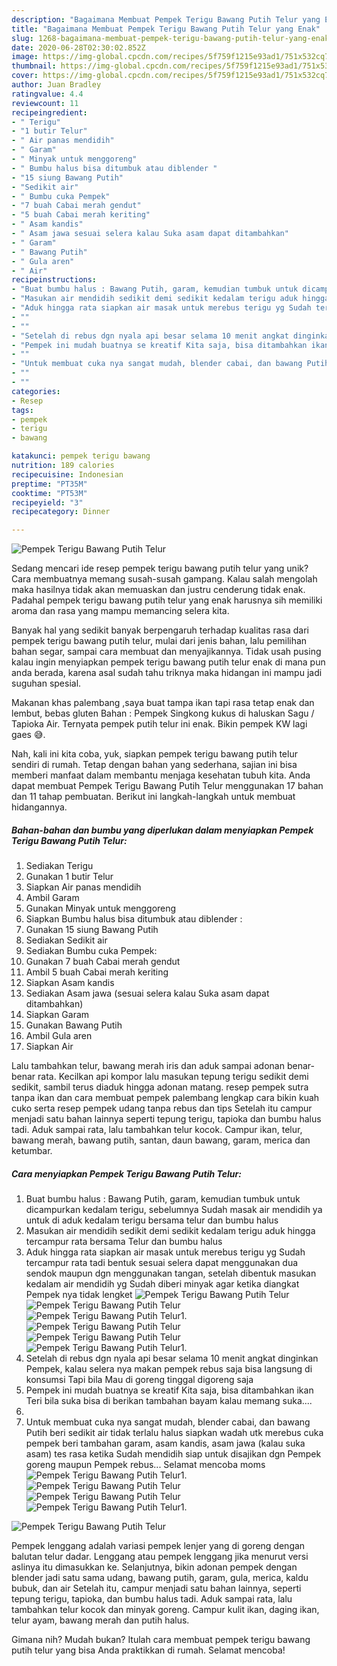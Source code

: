 ```yaml
---
description: "Bagaimana Membuat Pempek Terigu Bawang Putih Telur yang Enak"
title: "Bagaimana Membuat Pempek Terigu Bawang Putih Telur yang Enak"
slug: 1268-bagaimana-membuat-pempek-terigu-bawang-putih-telur-yang-enak
date: 2020-06-28T02:30:02.852Z
image: https://img-global.cpcdn.com/recipes/5f759f1215e93ad1/751x532cq70/pempek-terigu-bawang-putih-telur-foto-resep-utama.jpg
thumbnail: https://img-global.cpcdn.com/recipes/5f759f1215e93ad1/751x532cq70/pempek-terigu-bawang-putih-telur-foto-resep-utama.jpg
cover: https://img-global.cpcdn.com/recipes/5f759f1215e93ad1/751x532cq70/pempek-terigu-bawang-putih-telur-foto-resep-utama.jpg
author: Juan Bradley
ratingvalue: 4.4
reviewcount: 11
recipeingredient:
- " Terigu"
- "1 butir Telur"
- " Air panas mendidih"
- " Garam"
- " Minyak untuk menggoreng"
- " Bumbu halus bisa ditumbuk atau diblender "
- "15 siung Bawang Putih"
- "Sedikit air"
- " Bumbu cuka Pempek"
- "7 buah Cabai merah gendut"
- "5 buah Cabai merah keriting"
- " Asam kandis"
- " Asam jawa sesuai selera kalau Suka asam dapat ditambahkan"
- " Garam"
- " Bawang Putih"
- " Gula aren"
- " Air"
recipeinstructions:
- "Buat bumbu halus : Bawang Putih, garam, kemudian tumbuk untuk dicampurkan kedalam terigu, sebelumnya Sudah masak air mendidih ya untuk di aduk kedalam terigu bersama telur dan bumbu halus"
- "Masukan air mendidih sedikit demi sedikit kedalam terigu aduk hingga tercampur rata bersama Telur dan bumbu halus"
- "Aduk hingga rata siapkan air masak untuk merebus terigu yg Sudah tercampur rata tadi bentuk sesuai selera dapat menggunakan dua sendok maupun dgn menggunakan tangan, setelah dibentuk masukan kedalam air mendidih yg Sudah diberi minyak agar ketika diangkat Pempek nya tidak lengket"
- ""
- ""
- "Setelah di rebus dgn nyala api besar selama 10 menit angkat dinginkan Pempek, kalau selera nya makan pempek rebus saja bisa langsung di konsumsi Tapi bila Mau di goreng tinggal digoreng saja"
- "Pempek ini mudah buatnya se kreatif Kita saja, bisa ditambahkan ikan Teri bila suka bisa di berikan tambahan bayam kalau memang suka...."
- ""
- "Untuk membuat cuka nya sangat mudah, blender cabai, dan bawang Putih beri sedikit air tidak terlalu halus siapkan wadah utk merebus cuka pempek beri tambahan garam, asam kandis, asam jawa (kalau suka asam) tes rasa ketika Sudah mendidih siap untuk disajikan dgn Pempek goreng maupun Pempek rebus... Selamat mencoba moms"
- ""
- ""
categories:
- Resep
tags:
- pempek
- terigu
- bawang

katakunci: pempek terigu bawang 
nutrition: 189 calories
recipecuisine: Indonesian
preptime: "PT35M"
cooktime: "PT53M"
recipeyield: "3"
recipecategory: Dinner

---
```



![Pempek Terigu Bawang Putih Telur](https://img-global.cpcdn.com/recipes/5f759f1215e93ad1/751x532cq70/pempek-terigu-bawang-putih-telur-foto-resep-utama.jpg)

Sedang mencari ide resep pempek terigu bawang putih telur yang unik? Cara membuatnya memang susah-susah gampang. Kalau salah mengolah maka hasilnya tidak akan memuaskan dan justru cenderung tidak enak. Padahal pempek terigu bawang putih telur yang enak harusnya sih memiliki aroma dan rasa yang mampu memancing selera kita.

Banyak hal yang sedikit banyak berpengaruh terhadap kualitas rasa dari pempek terigu bawang putih telur, mulai dari jenis bahan, lalu pemilihan bahan segar, sampai cara membuat dan menyajikannya. Tidak usah pusing kalau ingin menyiapkan pempek terigu bawang putih telur enak di mana pun anda berada, karena asal sudah tahu triknya maka hidangan ini mampu jadi suguhan spesial.

Makanan khas palembang ,saya buat tampa ikan tapi rasa tetap enak dan lembut, bebas gluten Bahan : Pempek Singkong kukus di haluskan Sagu / Tapioka Air. Ternyata pempek putih telur ini enak. Bikin pempek KW lagi gaes 😅.


Nah, kali ini kita coba, yuk, siapkan pempek terigu bawang putih telur sendiri di rumah. Tetap dengan bahan yang sederhana, sajian ini bisa memberi manfaat dalam membantu menjaga kesehatan tubuh kita. Anda dapat membuat Pempek Terigu Bawang Putih Telur menggunakan 17 bahan dan 11 tahap pembuatan. Berikut ini langkah-langkah untuk membuat hidangannya.

<!--inarticleads1-->

##### Bahan-bahan dan bumbu yang diperlukan dalam menyiapkan Pempek Terigu Bawang Putih Telur:

1. Sediakan  Terigu
1. Gunakan 1 butir Telur
1. Siapkan  Air panas mendidih
1. Ambil  Garam
1. Gunakan  Minyak untuk menggoreng
1. Siapkan  Bumbu halus bisa ditumbuk atau diblender :
1. Gunakan 15 siung Bawang Putih
1. Sediakan Sedikit air
1. Sediakan  Bumbu cuka Pempek:
1. Gunakan 7 buah Cabai merah gendut
1. Ambil 5 buah Cabai merah keriting
1. Siapkan  Asam kandis
1. Sediakan  Asam jawa (sesuai selera kalau Suka asam dapat ditambahkan)
1. Siapkan  Garam
1. Gunakan  Bawang Putih
1. Ambil  Gula aren
1. Siapkan  Air


Lalu tambahkan telur, bawang merah iris dan aduk sampai adonan benar-benar rata. Kecilkan api kompor lalu masukan tepung terigu sedikit demi sedikit, sambil terus diaduk hingga adonan matang. resep pempek sutra tanpa ikan dan cara membuat pempek palembang lengkap cara bikin kuah cuko serta resep pempek udang tanpa rebus dan tips Setelah itu campur menjadi satu bahan lainnya seperti tepung terigu, tapioka dan bumbu halus tadi. Aduk sampai rata, lalu tambahkan telur kocok. Campur ikan, telur, bawang merah, bawang putih, santan, daun bawang, garam, merica dan ketumbar. 

<!--inarticleads2-->

##### Cara menyiapkan Pempek Terigu Bawang Putih Telur:

1. Buat bumbu halus : Bawang Putih, garam, kemudian tumbuk untuk dicampurkan kedalam terigu, sebelumnya Sudah masak air mendidih ya untuk di aduk kedalam terigu bersama telur dan bumbu halus
1. Masukan air mendidih sedikit demi sedikit kedalam terigu aduk hingga tercampur rata bersama Telur dan bumbu halus
1. Aduk hingga rata siapkan air masak untuk merebus terigu yg Sudah tercampur rata tadi bentuk sesuai selera dapat menggunakan dua sendok maupun dgn menggunakan tangan, setelah dibentuk masukan kedalam air mendidih yg Sudah diberi minyak agar ketika diangkat Pempek nya tidak lengket
<img src="//assets-global.cpcdn.com/assets/icons/button_play-2c75c40dde080a61004c1f40b05d8f140eaff45d7e9e6481dc71c63d2e7c4909.png" alt="Pempek Terigu Bawang Putih Telur"><img src="//assets-global.cpcdn.com/assets/icons/button_play-2c75c40dde080a61004c1f40b05d8f140eaff45d7e9e6481dc71c63d2e7c4909.png" alt="Pempek Terigu Bawang Putih Telur"><img src="//assets-global.cpcdn.com/assets/icons/button_play-2c75c40dde080a61004c1f40b05d8f140eaff45d7e9e6481dc71c63d2e7c4909.png" alt="Pempek Terigu Bawang Putih Telur">1. 
<img src="//assets-global.cpcdn.com/assets/icons/button_play-2c75c40dde080a61004c1f40b05d8f140eaff45d7e9e6481dc71c63d2e7c4909.png" alt="Pempek Terigu Bawang Putih Telur"><img src="//assets-global.cpcdn.com/assets/icons/button_play-2c75c40dde080a61004c1f40b05d8f140eaff45d7e9e6481dc71c63d2e7c4909.png" alt="Pempek Terigu Bawang Putih Telur"><img src="//assets-global.cpcdn.com/assets/icons/button_play-2c75c40dde080a61004c1f40b05d8f140eaff45d7e9e6481dc71c63d2e7c4909.png" alt="Pempek Terigu Bawang Putih Telur">1. 
1. Setelah di rebus dgn nyala api besar selama 10 menit angkat dinginkan Pempek, kalau selera nya makan pempek rebus saja bisa langsung di konsumsi Tapi bila Mau di goreng tinggal digoreng saja
1. Pempek ini mudah buatnya se kreatif Kita saja, bisa ditambahkan ikan Teri bila suka bisa di berikan tambahan bayam kalau memang suka....
1. 
1. Untuk membuat cuka nya sangat mudah, blender cabai, dan bawang Putih beri sedikit air tidak terlalu halus siapkan wadah utk merebus cuka pempek beri tambahan garam, asam kandis, asam jawa (kalau suka asam) tes rasa ketika Sudah mendidih siap untuk disajikan dgn Pempek goreng maupun Pempek rebus... Selamat mencoba moms
<img src="//assets-global.cpcdn.com/assets/icons/button_play-2c75c40dde080a61004c1f40b05d8f140eaff45d7e9e6481dc71c63d2e7c4909.png" alt="Pempek Terigu Bawang Putih Telur">1. 
<img src="//assets-global.cpcdn.com/assets/icons/button_play-2c75c40dde080a61004c1f40b05d8f140eaff45d7e9e6481dc71c63d2e7c4909.png" alt="Pempek Terigu Bawang Putih Telur"><img src="//assets-global.cpcdn.com/assets/icons/button_play-2c75c40dde080a61004c1f40b05d8f140eaff45d7e9e6481dc71c63d2e7c4909.png" alt="Pempek Terigu Bawang Putih Telur"><img src="//assets-global.cpcdn.com/assets/icons/button_play-2c75c40dde080a61004c1f40b05d8f140eaff45d7e9e6481dc71c63d2e7c4909.png" alt="Pempek Terigu Bawang Putih Telur">1. 
<img src="//assets-global.cpcdn.com/assets/icons/button_play-2c75c40dde080a61004c1f40b05d8f140eaff45d7e9e6481dc71c63d2e7c4909.png" alt="Pempek Terigu Bawang Putih Telur">

Pempek lenggang adalah variasi pempek lenjer yang di goreng dengan balutan telur dadar. Lenggang atau pempek lenggang jika menurut versi aslinya itu dimasukkan ke. Selanjutnya, bikin adonan pempek dengan blender jadi satu sama udang, bawang putih, garam, gula, merica, kaldu bubuk, dan air Setelah itu, campur menjadi satu bahan lainnya, seperti tepung terigu, tapioka, dan bumbu halus tadi. Aduk sampai rata, lalu tambahkan telur kocok dan minyak goreng. Campur kulit ikan, daging ikan, telur ayam, bawang merah dan putih halus. 

Gimana nih? Mudah bukan? Itulah cara membuat pempek terigu bawang putih telur yang bisa Anda praktikkan di rumah. Selamat mencoba!
